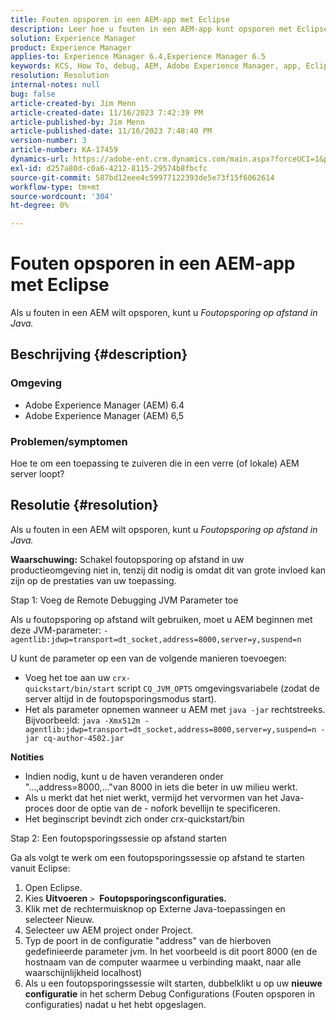 ```yaml
---
title: Fouten opsporen in een AEM-app met Eclipse
description: Leer hoe u fouten in een AEM-app kunt opsporen met Eclipse.
solution: Experience Manager
product: Experience Manager
applies-to: Experience Manager 6.4,Experience Manager 6.5
keywords: KCS, How To, debug, AEM, Adobe Experience Manager, app, Eclipse, 6.4, 6.5, application
resolution: Resolution
internal-notes: null
bug: false
article-created-by: Jim Menn
article-created-date: 11/16/2023 7:42:39 PM
article-published-by: Jim Menn
article-published-date: 11/16/2023 7:48:40 PM
version-number: 3
article-number: KA-17459
dynamics-url: https://adobe-ent.crm.dynamics.com/main.aspx?forceUCI=1&pagetype=entityrecord&etn=knowledgearticle&id=016ddc48-b884-ee11-8179-6045bd006268
exl-id: d257a80d-c0a6-4212-8115-29574b8fbcfc
source-git-commit: 587bd12eee4c59977122393de5e73f15f6062614
workflow-type: tm+mt
source-wordcount: '304'
ht-degree: 0%

---
```


# Fouten opsporen in een AEM-app met Eclipse


Als u fouten in een AEM wilt opsporen, kunt u *Foutopsporing op afstand in Java.*

## Beschrijving {#description}


### <b>Omgeving</b>

- Adobe Experience Manager (AEM) 6.4
- Adobe Experience Manager (AEM) 6,5




### <b>Problemen/symptomen</b>

Hoe te om een toepassing te zuiveren die in een verre (of lokale) AEM server loopt?


## Resolutie {#resolution}


Als u fouten in een AEM wilt opsporen, kunt u *Foutopsporing op afstand in Java.*

<b>Waarschuwing:</b> Schakel foutopsporing op afstand in uw productieomgeving niet in, tenzij dit nodig is omdat dit van grote invloed kan zijn op de prestaties van uw toepassing.

Stap 1: Voeg de Remote Debugging JVM Parameter toe

Als u foutopsporing op afstand wilt gebruiken, moet u AEM beginnen met deze JVM-parameter:
`-agentlib:jdwp=transport=dt_socket,address=8000,server=y,suspend=n`

U kunt de parameter op een van de volgende manieren toevoegen:

- Voeg het toe aan uw `crx-quickstart/bin/start` script `CQ_JVM_OPTS` omgevingsvariabele (zodat de server altijd in de foutopsporingsmodus start).
- Het als parameter opnemen wanneer u AEM met `java -jar` rechtstreeks. Bijvoorbeeld: `java -Xmx512m -agentlib:jdwp=transport=dt_socket,address=8000,server=y,suspend=n -jar cq-author-4502.jar`


<b>Notities</b>

- Indien nodig, kunt u de haven veranderen onder &quot;...,address=8000,...&quot;van 8000 in iets die beter in uw milieu werkt.
- Als u merkt dat het niet werkt, vermijd het vervormen van het Java-proces door de optie van de - nofork bevellijn te specificeren.
- Het beginscript bevindt zich onder crx-quickstart/bin


Stap 2: Een foutopsporingssessie op afstand starten

Ga als volgt te werk om een foutopsporingssessie op afstand te starten vanuit Eclipse:

1. Open Eclipse.
2. Kies <b>Uitvoeren</b> `>`  <b>Foutopsporingsconfiguraties.</b>
3. Klik met de rechtermuisknop op Externe Java-toepassingen en selecteer Nieuw.
4. Selecteer uw AEM project onder Project.
5. Typ de poort in de configuratie &quot;address&quot; van de hierboven gedefinieerde parameter jvm. In het voorbeeld is dit poort 8000 (en de hostnaam van de computer waarmee u verbinding maakt, naar alle waarschijnlijkheid localhost)
6. Als u een foutopsporingssessie wilt starten, dubbelklikt u op uw <b>nieuwe configuratie</b> in het scherm Debug Configurations (Fouten opsporen in configuraties) nadat u het hebt opgeslagen.
